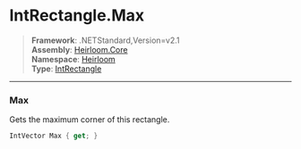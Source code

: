 # IntRectangle.Max

> **Framework**: .NETStandard,Version=v2.1  
> **Assembly**: [Heirloom.Core][0]  
> **Namespace**: [Heirloom][0]  
> **Type**: [IntRectangle][1]  

--------------------------------------------------------------------------------

### Max

Gets the maximum corner of this rectangle.

```cs
IntVector Max { get; }
```

[0]: ../Heirloom.Core.md
[1]: Heirloom.IntRectangle.md
